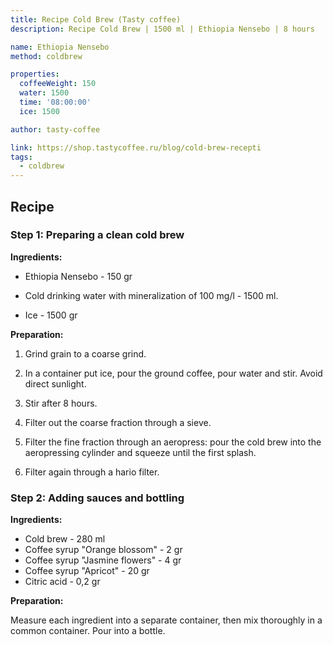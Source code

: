 ```yaml
---
title: Recipe Cold Brew (Tasty coffee)
description: Recipe Cold Brew | 1500 ml | Ethiopia Nensebo | 8 hours

name: Ethiopia Nensebo
method: coldbrew

properties:
  coffeeWeight: 150
  water: 1500
  time: '08:00:00'
  ice: 1500

author: tasty-coffee

link: https://shop.tastycoffee.ru/blog/cold-brew-recepti
tags:
  - coldbrew
---
```


## Recipe

### Step 1: Preparing a clean cold brew
__Ingredients:__

- Ethiopia Nensebo - 150 gr

- Cold drinking water with mineralization of 100 mg/l - 1500 ml.

- Ice - 1500 gr

__Preparation:__

1. Grind grain to a coarse grind.

2. In a container put ice, pour the ground coffee, pour water and stir. Avoid direct sunlight.

3. Stir after 8 hours.

4. Filter out the coarse fraction through a sieve.

5. Filter the fine fraction through an aeropress: pour the cold brew into the aeropressing cylinder and squeeze until the first splash.

6. Filter again through a hario filter.


### Step 2: Adding sauces and bottling
__Ingredients:__

- Cold brew - 280 ml
- Coffee syrup  "Orange blossom" - 2 gr
- Coffee syrup "Jasmine flowers" - 4 gr
- Coffee syrup "Apricot" - 20 gr
- Citric acid - 0,2 gr

__Preparation:__

Measure each ingredient into a separate container, then mix thoroughly in a common container. Pour into a bottle.
<br/>


